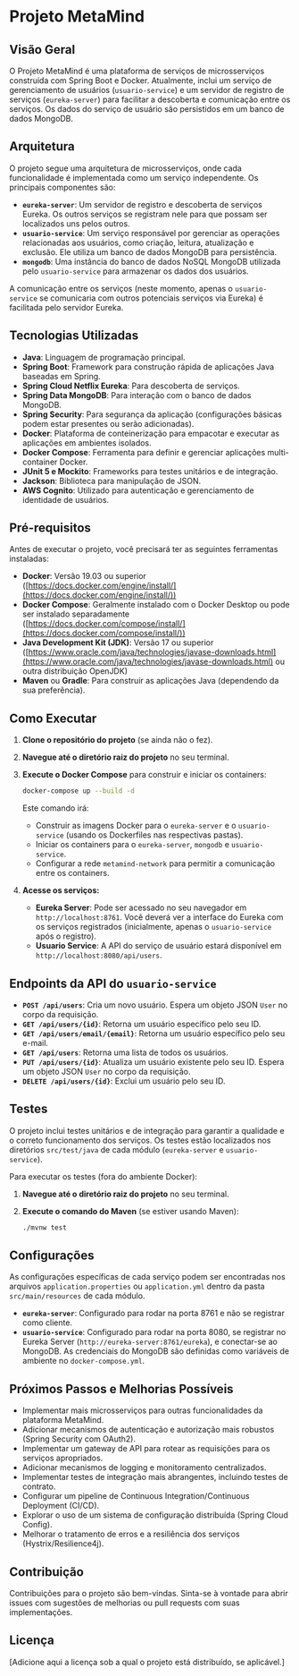 # Projeto MetaMind

## Visão Geral

O Projeto MetaMind é uma plataforma de serviços de microsserviços construída com Spring Boot e Docker. Atualmente, inclui um serviço de gerenciamento de usuários (`usuario-service`) e um servidor de registro de serviços (`eureka-server`) para facilitar a descoberta e comunicação entre os serviços. Os dados do serviço de usuário são persistidos em um banco de dados MongoDB.

## Arquitetura

O projeto segue uma arquitetura de microsserviços, onde cada funcionalidade é implementada como um serviço independente. Os principais componentes são:

* **`eureka-server`**: Um servidor de registro e descoberta de serviços Eureka. Os outros serviços se registram nele para que possam ser localizados uns pelos outros.
* **`usuario-service`**: Um serviço responsável por gerenciar as operações relacionadas aos usuários, como criação, leitura, atualização e exclusão. Ele utiliza um banco de dados MongoDB para persistência.
* **`mongodb`**: Uma instância do banco de dados NoSQL MongoDB utilizada pelo `usuario-service` para armazenar os dados dos usuários.

A comunicação entre os serviços (neste momento, apenas o `usuario-service` se comunicaria com outros potenciais serviços via Eureka) é facilitada pelo servidor Eureka.

## Tecnologias Utilizadas

* **Java**: Linguagem de programação principal.
* **Spring Boot**: Framework para construção rápida de aplicações Java baseadas em Spring.
* **Spring Cloud Netflix Eureka**: Para descoberta de serviços.
* **Spring Data MongoDB**: Para interação com o banco de dados MongoDB.
* **Spring Security**: Para segurança da aplicação (configurações básicas podem estar presentes ou serão adicionadas).
* **Docker**: Plataforma de conteinerização para empacotar e executar as aplicações em ambientes isolados.
* **Docker Compose**: Ferramenta para definir e gerenciar aplicações multi-container Docker.
* **JUnit 5 e Mockito**: Frameworks para testes unitários e de integração.
* **Jackson**: Biblioteca para manipulação de JSON.
* **AWS Cognito**: Utilizado para autenticação e gerenciamento de identidade de usuários.

## Pré-requisitos

Antes de executar o projeto, você precisará ter as seguintes ferramentas instaladas:

* **Docker**: Versão 19.03 ou superior ([https://docs.docker.com/engine/install/](https://docs.docker.com/engine/install/))
* **Docker Compose**: Geralmente instalado com o Docker Desktop ou pode ser instalado separadamente ([https://docs.docker.com/compose/install/](https://docs.docker.com/compose/install/))
* **Java Development Kit (JDK)**: Versão 17 ou superior ([https://www.oracle.com/java/technologies/javase-downloads.html](https://www.oracle.com/java/technologies/javase-downloads.html) ou outra distribuição OpenJDK)
* **Maven** ou **Gradle**: Para construir as aplicações Java (dependendo da sua preferência).

## Como Executar

1.  **Clone o repositório do projeto** (se ainda não o fez).
2.  **Navegue até o diretório raiz do projeto** no seu terminal.
3.  **Execute o Docker Compose** para construir e iniciar os containers:

    ```bash
    docker-compose up --build -d
    ```

    Este comando irá:
    * Construir as imagens Docker para o `eureka-server` e o `usuario-service` (usando os Dockerfiles nas respectivas pastas).
    * Iniciar os containers para o `eureka-server`, `mongodb` e `usuario-service`.
    * Configurar a rede `metamind-network` para permitir a comunicação entre os containers.

4.  **Acesse os serviços:**
    * **Eureka Server**: Pode ser acessado no seu navegador em `http://localhost:8761`. Você deverá ver a interface do Eureka com os serviços registrados (inicialmente, apenas o `usuario-service` após o registro).
    * **Usuario Service**: A API do serviço de usuário estará disponível em `http://localhost:8080/api/users`.

## Endpoints da API do `usuario-service`

* **`POST /api/users`**: Cria um novo usuário. Espera um objeto JSON `User` no corpo da requisição.
* **`GET /api/users/{id}`**: Retorna um usuário específico pelo seu ID.
* **`GET /api/users/email/{email}`**: Retorna um usuário específico pelo seu e-mail.
* **`GET /api/users`**: Retorna uma lista de todos os usuários.
* **`PUT /api/users/{id}`**: Atualiza um usuário existente pelo seu ID. Espera um objeto JSON `User` no corpo da requisição.
* **`DELETE /api/users/{id}`**: Exclui um usuário pelo seu ID.

## Testes

O projeto inclui testes unitários e de integração para garantir a qualidade e o correto funcionamento dos serviços. Os testes estão localizados nos diretórios `src/test/java` de cada módulo (`eureka-server` e `usuario-service`).

Para executar os testes (fora do ambiente Docker):

1.  **Navegue até o diretório raiz do projeto** no seu terminal.
2.  **Execute o comando do Maven** (se estiver usando Maven):

    ```bash
    ./mvnw test
    ```

## Configurações

As configurações específicas de cada serviço podem ser encontradas nos arquivos `application.properties` ou `application.yml` dentro da pasta `src/main/resources` de cada módulo.

* **`eureka-server`**: Configurado para rodar na porta 8761 e não se registrar como cliente.
* **`usuario-service`**: Configurado para rodar na porta 8080, se registrar no Eureka Server (`http://eureka-server:8761/eureka`), e conectar-se ao MongoDB. As credenciais do MongoDB são definidas como variáveis de ambiente no `docker-compose.yml`.

## Próximos Passos e Melhorias Possíveis

* Implementar mais microsserviços para outras funcionalidades da plataforma MetaMind.
* Adicionar mecanismos de autenticação e autorização mais robustos (Spring Security com OAuth2).
* Implementar um gateway de API para rotear as requisições para os serviços apropriados.
* Adicionar mecanismos de logging e monitoramento centralizados.
* Implementar testes de integração mais abrangentes, incluindo testes de contrato.
* Configurar um pipeline de Continuous Integration/Continuous Deployment (CI/CD).
* Explorar o uso de um sistema de configuração distribuída (Spring Cloud Config).
* Melhorar o tratamento de erros e a resiliência dos serviços (Hystrix/Resilience4j).

## Contribuição

Contribuições para o projeto são bem-vindas. Sinta-se à vontade para abrir issues com sugestões de melhorias ou pull requests com suas implementações.

## Licença

[Adicione aqui a licença sob a qual o projeto está distribuído, se aplicável.]